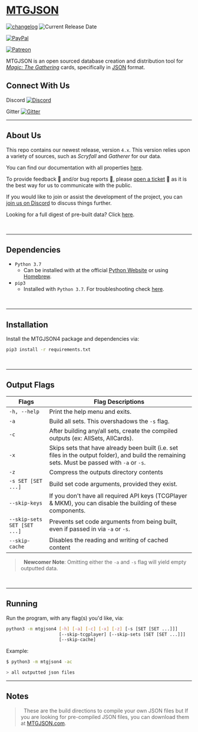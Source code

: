 # [**MTGJSON**](https://mtgjson.com/)

[![changelog](https://img.shields.io/badge/dynamic/json.svg?label=Version&url=https%3A%2F%2Fmtgjson.com%2Fjson%2Fversion.json&query=%24.version&colorB=blue)](https://mtgjson.com/changelog.html) ![Current Release Date](https://img.shields.io/badge/dynamic/json.svg?label=Released&url=https%3A%2F%2Fmtgjson.com%2Fjson%2Fversion.json&query=%24.date&colorB=blue)

[![PayPal](https://img.shields.io/static/v1.svg?label=PayPal&message=Support%20MTGJSON&color=Blue&logo=paypal)](https://paypal.me/zachhalpern)

[![Patreon](https://img.shields.io/static/v1.svg?label=Patreon&message=Support%20MTGJSON&color=Orange&logo=patreon)](https://patreon.com/mtgjson)

MTGJSON is an open sourced database creation and distribution tool for [_Magic: The Gathering_](https://magic.wizards.com/) cards, specifically in [JSON](https://json.org/) format.
&nbsp;

## **Connect With Us**

Discord [![Discord](https://img.shields.io/discord/224178957103136779.svg)](https://discord.gg/74GUQDE)

Gitter [![Gitter](https://img.shields.io/gitter/room/nwjs/nw.js.svg)](https://gitter.im/mtgjson/mtgjson4)
___

## **About Us**

This repo contains our newest release, version `4.x`. This version relies upon a variety of sources, such as _Scryfall_ and _Gatherer_ for our data.

You can find our documentation with all properties [here](https://mtgjson.com/docs.html).

To provide feedback :information_desk_person: and/or bug reports :bug:, please [open a ticket](https://github.com/mtgjson/mtgjson4/issues/new/choose) :ticket: as it is the best way for us to communicate with the public.

If you would like to join or assist the development of the project, you can [join us on Discord](https://discord.gg/Hgyg7GJ) to discuss things further.

Looking for a full digest of pre-built data? Click [here](#notes).

&nbsp;
___

## **Dependencies**

- `Python 3.7`
    - Can be installed with at the official [Python Website](https://www.python.org/downloads/) or using [Homebrew](https://brew.sh/).
- `pip3`
    - Installed with `Python 3.7`. For troubleshooting check [here](https://stackoverflow.com/search?q=how+to+install+pip3).

&nbsp;
___

## **Installation**

Install the MTGJSON4 package and dependencies via:

```sh
pip3 install -r requirements.txt
```

&nbsp;
___

## **Output Flags**

| Flags                       | Flag Descriptions                                                                                                                               |
| --------------------------- | ----------------------------------------------------------------------------------------------------------------------------------------------- |
| `-h, --help`                | Print the help menu and exits.                                                                                                                  |
| `-a`                        | Build all sets. This overshadows the `-s` flag.                                                                                                 |
| `-c`                        | After building any/all sets, create the compiled outputs (ex: AllSets, AllCards).                                                               |
| `-x`                        | Skips sets that have already been built (i.e. set files in the output folder), and build the remaining sets. Must be passed with `-a` or `-s`.  |
| `-z`                        | Compress the outputs directory contents                                                                                                         |
| `-s SET [SET ...]`          | Build set code arguments, provided they exist.                                                                                                  |
| `--skip-keys`               | If you don't have all required API keys (TCGPlayer & MKM), you can disable the building of these components.                                    |
| `--skip-sets SET [SET ...]` | Prevents set code arguments from being built, even if passed in via `-a` or `-s`.                                                               |
| `--skip-cache`              | Disables the reading and writing of cached content                                                                                              |

> &nbsp;
> **Newcomer Note**: Omitting either the `-a` and `-s` flag will yield empty outputted data.
> &nbsp;

&nbsp;
___

## **Running**

Run the program, with any flag(s) you'd like, via:

```sh
python3 -m mtgjson4 [-h] [-a] [-c] [-x] [-z] [-s [SET [SET ...]]]
                    [--skip-tcgplayer] [--skip-sets [SET [SET ...]]]
                    [--skip-cache]
```

Example:

```sh
$ python3 -m mtgjson4 -ac

> all outputted json files
```

___

## **Notes**

> &nbsp;
> These are the build directions to compile your own JSON files but If you are looking for pre-compiled JSON files, you can download them at [MTGJSON.com](https://mtgjson.com/).
> &nbsp;
